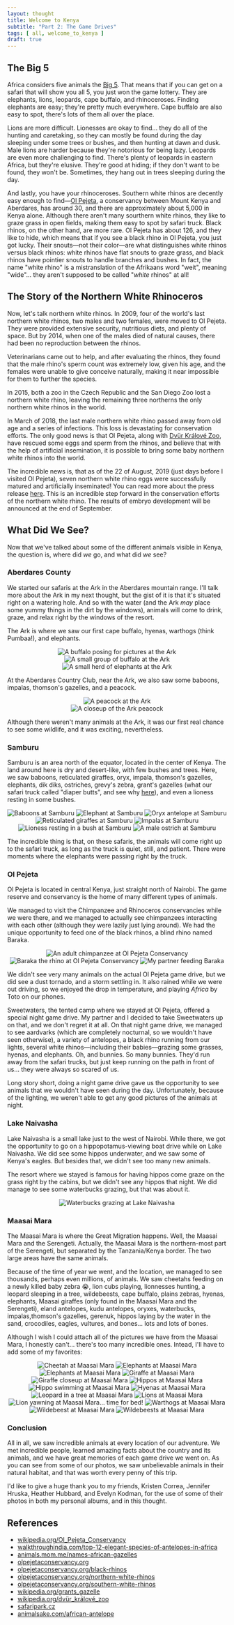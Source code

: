 ```yaml
---
layout: thought
title: Welcome to Kenya
subtitle: "Part 2: The Game Drives"
tags: [ all, welcome_to_kenya ]
draft: true
---
```


## The Big 5
Africa considers five animals the [Big 5](https://en.wikipedia.org/wiki/Big_five_game). That means that if you can get on a safari that will show you all 5, you just won the game lottery. They are elephants, lions, leopards, cape buffalo, and rhinoceroses. Finding elephants are easy; they're pretty much everywhere. Cape buffalo are also easy to spot, there's lots of them all over the place.

Lions are more difficult. Lionesses are okay to find... they do all of the hunting and caretaking, so they can mostly be found during the day sleeping under some trees or bushes, and then hunting at dawn and dusk. Male lions are harder because they're notorious for being lazy. Leopards are even more challenging to find. There's plenty of leopards in eastern Africa, but they're elusive. They're good at hiding; if they don't want to be found, they won't be. Sometimes, they hang out in trees sleeping during the day.

And lastly, you have your rhinoceroses. Southern white rhinos are decently easy enough to find—[Ol Pejeta](https://www.olpejetaconservancy.org/), a conservancy between Mount Kenya and Aberdares, has around 30, and there are approximately about 5,000 in Kenya alone. Although there aren't many sourthern white rhinos, they like to graze grass in open fields, making them easy to spot by safari truck. Black rhinos, on the other hand, are more rare. Ol Pejeta has  about 126, and they like to hide, which means that if you see a black rhino in Ol Pejeta, you just got lucky. Their snouts—not their color—are what distinguishes white rhinos versus black rhinos: white rhinos have flat snouts to graze grass, and black rhinos have pointier snouts to handle branches and bushes. In fact, the name "white rhino" is a mistranslation of the Afrikaans word "weit", meaning "wide"... they aren't supposed to be called "_white_ rhinos" at all!

## The Story of the Northern White Rhinoceros
Now, let's talk northern white rhinos. In 2009, four of the world's last northern white rhinos, two males and two females, were moved to Ol Pejeta. They were provided extensive security, nutritious diets, and plenty of space. But by 2014, when one of the males died of natural causes, there had been no reproduction between the rhinos.

Veterinarians came out to help, and after evaluating the rhinos, they found that the male rhino's sperm count was extremely low, given his age, and the females were unable to give conceive naturally, making it near impossible for them to further the species.

In 2015, both a zoo in the Czech Republic and the San Diego Zoo lost a northern white rhino, leaving the remaining three northerns the only northern white rhinos in the world.

In March of 2018, the last male northern white rhino passed away from old age and a series of infections. This loss is devastating for conservation efforts. The only good news is that Ol Pejeta, along with [Dvür Králové Zoo](https://safaripark.cz/), have rescued some eggs and sperm from the rhinos, and believe that with the help of artificial insemination, it is possible to bring some baby northern white rhinos into the world.

The incredible news is, that as of the 22 of August, 2019 (just days before I visited Ol Pejeta), seven northern white rhino eggs were successfully matured and artificially inseminated! You can read more about the press release [here](https://www.olpejetaconservancy.org/northern-white-rhino-eggs-fertilised/). This is an incredible step forward in the conservation efforts of the northern white rhino. The results of embryo development will be announced at the end of September.

## What Did We See?
Now that we've talked about some of the different animals visible in Kenya, the question is, where did _we_ go, and what did _we_ see?

### Aberdares County
We started our safaris at the Ark in the Aberdares mountain range. I'll talk more about the Ark in my next thought, but the gist of it is that it's situated right on a watering hole. And so with the water (and the Ark _may_ place some yummy things in the dirt by the windows), animals will come to drink, graze, and relax right by the windows of the resort.

The Ark is where we saw our first cape buffalo, hyenas, warthogs (think Pumbaa!), and elephants.

<div align="center">
  <img src="/resources/pictures/thoughts/welcome-to-kenya/single_buffalo_at_ark.jpeg" alt="A buffalo posing for pictures at the Ark">
</div>

<div align="center">
  <img src="/resources/pictures/thoughts/welcome-to-kenya/buffalo_at_ark.jpeg" alt="A small group of buffalo at the Ark">
</div>

<div align="center">
  <img src="/resources/pictures/thoughts/welcome-to-kenya/elephants_at_ark.jpeg" alt="A small herd of elephants at the Ark">
</div>

At the Aberdares Country Club, near the Ark, we also saw some baboons, impalas, thomson's gazelles, and a peacock.

<div align="center">
  <img src="/resources/pictures/thoughts/welcome-to-kenya/peacock_at_ark.jpeg" alt="A peacock at the Ark">
</div>

<div align="center">
  <img src="/resources/pictures/thoughts/welcome-to-kenya/peacock_closeup.jpg" alt="A closeup of the Ark peacock">
</div>

Although there weren't many animals at the Ark, it was our first real chance to see some wildlife, and it was exciting, nevertheless.

### Samburu
Samburu is an area north of the equator, located in the center of Kenya. The land around here is dry and desert-like, with few bushes and trees. Here, we saw baboons, reticulated giraffes, oryx, impala, thomson's gazelles, elephants, dik diks, ostriches, grevy's zebra, grant's gazelles (what our safari truck called "diaper butts", and see why [here](https://en.wikipedia.org/wiki/Grant%27s_gazelle)), and even a lioness resting in some bushes.

<div align="center">
  <img src="/resources/pictures/thoughts/welcome-to-kenya/baboon_at_samburu.jpeg" alt="Baboons at Samburu">
  <img src="/resources/pictures/thoughts/welcome-to-kenya/elephant_at_samburu.jpeg" alt="Elephant at Samburu">
  <img src="/resources/pictures/thoughts/welcome-to-kenya/oryx_at_samburu.jpeg" alt="Oryx antelope at Samburu">
  <img src="/resources/pictures/thoughts/welcome-to-kenya/giraffe_at_samburu.jpeg" alt="Reticulated giraffes at Samburu">
  <img src="/resources/pictures/thoughts/welcome-to-kenya/impala_at_samburu.jpeg" alt="Impalas at Samburu">
  <img src="/resources/pictures/thoughts/welcome-to-kenya/lion_at_samburu.jpeg" alt="Lioness resting in a bush at Samburu">
  <img src="/resources/pictures/thoughts/welcome-to-kenya/ostrich_at_samburu.jpeg" alt="A male ostrich at Samburu">
</div>

The incredible thing is that, on these safaris, the animals will come right up to the safari truck, as long as the truck is quiet, still, and patient. There were moments where the elephants were passing right by the truck.

### Ol Pejeta
Ol Pejeta is located in central Kenya, just straight north of Nairobi. The game reserve and conservancy is the home of many different types of animals.

We managed to visit the Chimpanzee and Rhinoceros conservancies while we were there, and we managed to actually see chimpanzees interacting with each other (although they were lazily just lying around). We had the unique opportunity to feed one of the black rhinos, a blind rhino named Baraka.

<div align="center">
  <img src="/resources/pictures/thoughts/welcome-to-kenya/chimp_at_old_pejeta.jpg" alt="An adult chimpanzee at Ol Pejeta Conservancy">
  <img src="/resources/pictures/thoughts/welcome-to-kenya/rhino_at_old_pejeta.jpeg" alt="Baraka the rhino at Ol Pejeta Conservancy">
  <img src="/resources/pictures/thoughts/welcome-to-kenya/rhino_feeding_at_old_pejeta.jpeg" alt="My partner feeding Baraka">
</div>

We didn't see very many animals on the actual Ol Pejeta game drive, but we did see a dust tornado, and a storm settling in. It also rained while we were out driving, so we enjoyed the drop in temperature, and playing _Africa_ by Toto on our phones.

Sweetwaters, the tented camp where we stayed at Ol Pejeta, offered a special night game drive. My partner and I decided to take Sweetwaters up on that, and we don't regret it at all. On that night game drive, we managed to see aardvarks (which are completely nocturnal, so we wouldn't have seen otherwise), a variety of antelopes, a black rhino running from our lights, several white rhinos—including their babies—grazing some grasses, hyenas, and elephants. Oh, and bunnies. So many bunnies. They'd run away from the safari trucks, but just keep running on the path in front of us... they were always so scared of us.

Long story short, doing a night game drive gave us the opportunity to see animals that we wouldn't have seen during the day. Unfortunately, because of the lighting, we weren't able to get any good pictures of the animals at night.

### Lake Naivasha
Lake Naivasha is a small lake just to the west of Nairobi. While there, we got the opportunity to go on a hippopotamus-viewing boat drive while on Lake Naivasha. We did see some hippos underwater, and we saw some of Kenya's eagles. But besides that, we didn't see too many new animals.

The resort where we stayed is famous for having hippos come graze on the grass right by the cabins, but we didn't see any hippos that night. We did manage to see some waterbucks grazing, but that was about it.

<div align="center">
  <img src="/resources/pictures/thoughts/welcome-to-kenya/waterbucks_at_lake_naivasha.jpeg" alt="Waterbucks grazing at Lake Naivasha">
</div>

### Maasai Mara
The Maasai Mara is where the Great Migration happens. Well, the Maasai Mara and the Serengeti. Actually, the Maasai Mara is the northern-most part of the Serengeti, but separated by the Tanzania/Kenya border. The two large areas have the same animals.

Because of the time of year we went, and the location, we managed to see thousands, perhaps even millions, of animals. We saw cheetahs feeding on a newly killed baby zebra 😭, lion cubs playing, lionnesses hunting, a leopard sleeping in a tree, wildebeests, cape buffalo, plains zebras, hyenas, elephants, Maasai giraffes (only found in the Maasai Mara and the Serengeti), eland antelopes, kudu antelopes, oryxes, waterbucks, impalas,thomson's gazelles, gerenuk, hippos laying by the water in the sand, crocodiles, eagles, vultures, and bones... lots and lots of bones.

Although I wish I could attach all of the pictures we have from the Maasai Mara, I honestly can't... there's too many incredible ones. Intead, I'll have to add some of my favorites:

<div align="center">
  <img src="/resources/pictures/thoughts/welcome-to-kenya/cheetah_at_maasai_mara.jpg" alt="Cheetah at Maasai Mara">
  <img src="/resources/pictures/thoughts/welcome-to-kenya/elephant_fam_at_maasai_mara.jpg" alt="Elephants at Maasai Mara">
  <img src="/resources/pictures/thoughts/welcome-to-kenya/elephants_at_maasai_mara.jpg" alt="Elephants at Maasai Mara">
  <img src="/resources/pictures/thoughts/welcome-to-kenya/giraffe_at_maasai_mara.jpeg" alt="Giraffe at Maasai Mara">
  <img src="/resources/pictures/thoughts/welcome-to-kenya/giraffe_profile_at_maasai_mara.jpg" alt="Giraffe closeup at Maasai Mara">
  <img src="/resources/pictures/thoughts/welcome-to-kenya/hippo_at_maasai_mara.jpg" alt="Hippos at Maasai Mara">
  <img src="/resources/pictures/thoughts/welcome-to-kenya/hippo_swimming_at_maasai_mara.jpg" alt="Hippo swimming at Maasai Mara">
  <img src="/resources/pictures/thoughts/welcome-to-kenya/hyenas_at_maasai_mara.jpg" alt="Hyenas at Maasai Mara">
  <img src="/resources/pictures/thoughts/welcome-to-kenya/leopard_at_maasai_mara.jpg" alt="Leopard in a tree at Maasai Mara">
  <img src="/resources/pictures/thoughts/welcome-to-kenya/lions_at_maasai_mara.jpg" alt="Lions at Maasai Mara">
  <img src="/resources/pictures/thoughts/welcome-to-kenya/lion_yawning_at_maasai_mara.jpg" alt="Lion yawning at Maasai Mara... time for bed!">
  <img src="/resources/pictures/thoughts/welcome-to-kenya/warthogs_at_maasai_mara.jpg" alt="Warthogs at Maasai Mara">
  <img src="/resources/pictures/thoughts/welcome-to-kenya/wildebeest_at_maasai_mara.jpg" alt="Wildebeest at Maasai Mara">
  <img src="/resources/pictures/thoughts/welcome-to-kenya/wildebeests_at_maasai_mara.jpg" alt="Wildebeests at Maasai Mara">
</div>

### Conclusion

All in all, we saw incredible animals at every location of our adventure. We met incredible people, learned amazing facts about the country and its animals, and we have great memories of each game drive we went on. As you can see from some of our photos, we saw unbelievable animals in their natural habitat, and that was worth every penny of this trip.

I'd like to give a huge thank you to my friends, Kristen Correa, Jennifer Hruska, Heather Hubbard, and Evelyn Kodman, for the use of some of their photos in both my personal albums, and in this thought.

## References
* [wikipedia.org/Ol_Pejeta_Conservancy](https://en.wikipedia.org/wiki/Ol_Pejeta_Conservancy)
* [walkthroughindia.com/top-12-elegant-species-of-antelopes-in-africa](http://www.walkthroughindia.com/wild-world/top-12-elegant-species-of-antelopes-in-africa/)
* [animals.mom.me/names-african-gazelles](https://animals.mom.me/names-african-gazelles-6565.html)
* [olpejetaconservancy.org](https://www.olpejetaconservancy.org/)
* [olpejetaconservancy.org/black-rhinos](https://www.olpejetaconservancy.org/wildlife/rhinos/black-rhinos/)
* [olpejetaconservancy.org/northern-white-rhinos](https://www.olpejetaconservancy.org/wildlife/rhinos/northern-white-rhinos/)
* [olpejetaconservancy.org/southern-white-rhinos](https://www.olpejetaconservancy.org/wildlife/rhinos/southern-white-rhinos/)
* [wikipedia.org/grants_gazelle](https://en.wikipedia.org/wiki/Grant%27s_gazelle)
* [wikipedia.org/dvür_králové_zoo](https://en.wikipedia.org/wiki/Dv%C5%AFr_Kr%C3%A1lov%C3%A9_Zoo)
* [safaripark.cz](https://safaripark.cz/)
* [animalsake.com/african-antelope](https://animalsake.com/african-antelope)
